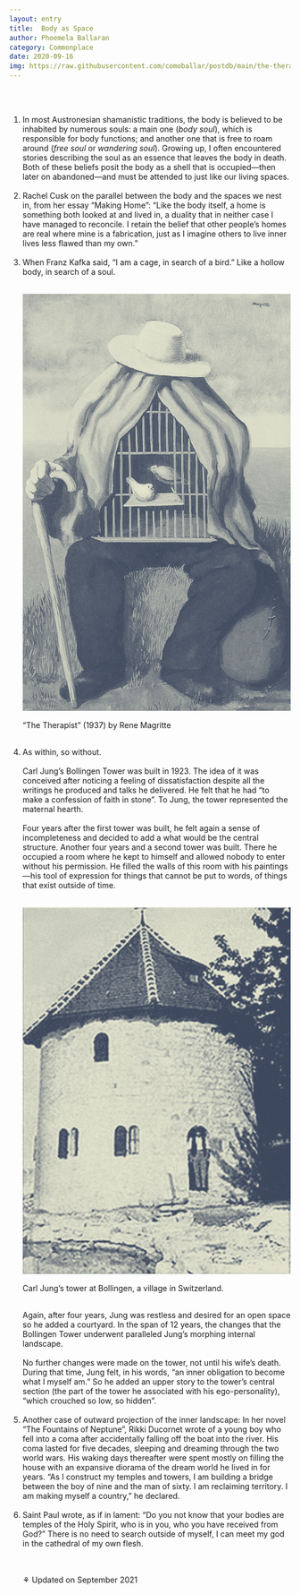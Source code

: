 ```yaml
---
layout: entry
title:  Body as Space
author: Phoemela Ballaran
category: Commonplace
date: 2020-09-16
img: https://raw.githubusercontent.com/comoballar/postdb/main/the-therapist.jpg
---
```

<br><br>
<ol>
  <li>In most Austronesian shamanistic traditions, the body is believed to be inhabited by numerous souls: a main one (<i>body soul</i>), which is responsible for body functions; and another one that is free to roam around (<i>free soul</i> or <i>wandering soul</i>). Growing up, I often encountered stories describing the soul as an essence that leaves the body in death. Both of these beliefs posit the body as a shell that is occupied—then later on abandoned—and must be attended to just like our living spaces.</li><br>
  <li>Rachel Cusk on the parallel between the body and the spaces we nest in, from her essay “Making Home”: “Like the body itself, a home is something both looked at and lived in, a duality that in neither case I have managed to reconcile. I retain the belief that other people’s homes are real where mine is a fabrication, just as I imagine others to live inner lives less flawed than my own.”</li><br>
  <li>When Franz Kafka said, “I am a cage, in search of a bird.” Like a hollow body, in search of a soul.</li><br>
  <p align="center">
    <img src="https://raw.githubusercontent.com/comoballar/postdb/main/journal01/therapist.png"/>
    <figcaption>“The Therapist” (1937) by Rene Magritte</figcaption>
  </p><br>
  <li>As within, so without.<br><br>
    Carl Jung’s Bollingen Tower was built in 1923. The idea of it was conceived after noticing a feeling of dissatisfaction despite all the writings he produced and talks he delivered. He felt that he had “to make a confession of faith in stone”. To Jung, the tower represented the maternal hearth.<br><br>
    Four years after the first tower was built, he felt again a sense of incompleteness and decided to add a what would be the central structure. Another four years and a second tower was built. There he occupied a room where he kept to himself and allowed nobody to enter without his permission. He filled the walls of this room with his paintings—his tool of expression for things that cannot be put to words, of things that exist outside of time.<br><br>
    <p align="center">
      <img src="https://raw.githubusercontent.com/comoballar/postdb/main/journal01/bolingen.png"/>
      <figcaption>Carl Jung’s tower at Bollingen, a village in Switzerland.</figcaption>
    </p><br>
    Again, after four years, Jung was restless and desired for an open space so he added a courtyard. In the span of 12 years, the changes that the Bollingen Tower underwent paralleled Jung’s morphing internal landscape.<br><br>
    No further changes were made on the tower, not until his wife’s death. During that time, Jung felt, in his words, “an inner obligation to become what I myself am.” So he added an upper story to the tower’s central section (the part of the tower he associated with his ego-personality), “which crouched so low, so hidden”.<br><br>
  <li>Another case of outward projection of the inner landscape: In her novel “The Fountains of Neptune”, Rikki Ducornet wrote of a young boy who fell into a coma after accidentally falling off the boat into the river. His coma lasted for five decades, sleeping and dreaming through the two world wars. His waking days thereafter were spent mostly on filling the house with an expansive diorama of the dream world he lived in for years.  “As I construct my temples and towers, I am building a bridge between the boy of nine and the man of sixty. I am reclaiming territory. I am making myself a country,” he declared.</li><br>
  <li>Saint Paul wrote, as if in lament: “Do you not know that your bodies are temples of the Holy Spirit, who is in you, who you have received from God?” There is no need to search outside of myself, I can meet my god in the cathedral of my own flesh.</li><br><br>
  <p>⚘ Updated on September 2021</p>

